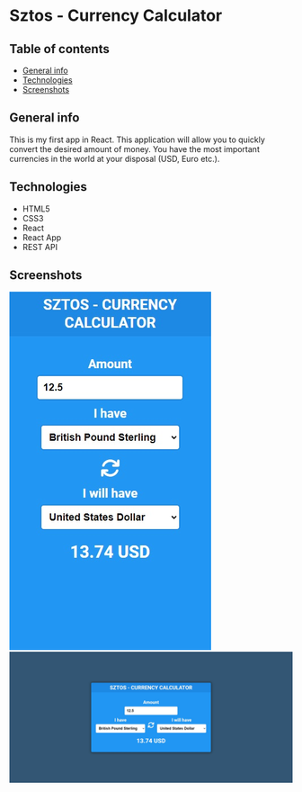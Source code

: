 # Sztos - Currency Calculator

## Table of contents
* [General info](#general-info)
* [Technologies](#technologies)
* [Screenshots](#screenshots)

## General info
This is my first app in React. This application will allow you to quickly convert the desired amount of money. You have the most important currencies in the world at your disposal (USD, Euro etc.).

## Technologies
* HTML5
* CSS3
* React
* React App
* REST API

## Screenshots
![](./screenshots/screenshot-mobile.jpg)
![](./screenshots/screenshot-desktop.jpg)